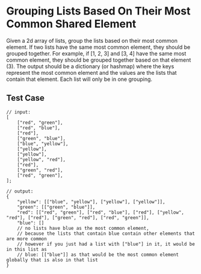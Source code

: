 # Grouping Lists Based On Their Most Common Shared Element

Given a 2d array of lists, group the lists based on their most common element. If two lists have the same most common element, they should be grouped together. For example, if [1, 2, 3] and [3, 4] have the same most common element, they should be grouped together based on that element (3). The output should be a dictionary (or hashmap) where the keys represent the most common element and the values are the lists that contain that element. Each list will only be in one grouping.

## Test Case

```
// input:
[
    ["red", "green"],
    ["red", "blue"],
    ["red"],
    ["green", "blue"],
    ["blue", "yellow"],
    ["yellow"],
    ["yellow"],
    ["yellow", "red"],
    ["red"],
    ["green", "red"],
    ["red", "green"],
];

// output: 
{
    "yellow": [["blue", "yellow"], ["yellow"], ["yellow"]], 
    "green": [["green", "blue"]], 
    "red": [["red", "green"], ["red", "blue"], ["red"], ["yellow", "red"], ["red"], ["green", "red"], ["red", "green"]], 
    "blue": [] 
    // no lists have blue as the most common element,
    // because the lists that contain blue contain other elements that are more common
    // however if you just had a list with ["blue"] in it, it would be in this list as 
    // blue: [["blue"]] as that would be the most common element globally that is also in that list
}
```
